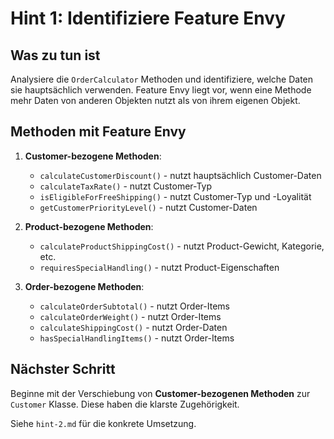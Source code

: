 # Hint 1: Identifiziere Feature Envy

## Was zu tun ist

Analysiere die `OrderCalculator` Methoden und identifiziere, welche Daten sie hauptsächlich verwenden. Feature Envy liegt vor, wenn eine Methode mehr Daten von anderen Objekten nutzt als von ihrem eigenen Objekt.

## Methoden mit Feature Envy

1. **Customer-bezogene Methoden**:
   - `calculateCustomerDiscount()` - nutzt hauptsächlich Customer-Daten
   - `calculateTaxRate()` - nutzt Customer-Typ
   - `isEligibleForFreeShipping()` - nutzt Customer-Typ und -Loyalität
   - `getCustomerPriorityLevel()` - nutzt Customer-Daten

2. **Product-bezogene Methoden**:
   - `calculateProductShippingCost()` - nutzt Product-Gewicht, Kategorie, etc.
   - `requiresSpecialHandling()` - nutzt Product-Eigenschaften

3. **Order-bezogene Methoden**:
   - `calculateOrderSubtotal()` - nutzt Order-Items
   - `calculateOrderWeight()` - nutzt Order-Items
   - `calculateShippingCost()` - nutzt Order-Daten
   - `hasSpecialHandlingItems()` - nutzt Order-Items

## Nächster Schritt

Beginne mit der Verschiebung von **Customer-bezogenen Methoden** zur `Customer` Klasse. Diese haben die klarste Zugehörigkeit.

Siehe `hint-2.md` für die konkrete Umsetzung.